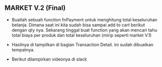 ## MARKET V.2 (Final)

- Buatlah sebuah function fnPayment untuk menghitung total keseluruhan belanja. Dimana saat ini kita sudah bisa sampai add to cart berikut dengan qty nya. Sekarang tinggal buat function yang akan mencari tahu total biaya per produk dan total keseluruhan (mirip seperti market V.1)

- Hasilnya di tampilkan di bagian Transaction Detail. ini sudah dibuatkan tempatnya.

- Berikut dilampirkan videonya di slack
